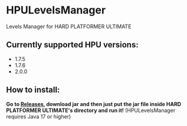 # HPULevelsManager
 Levels Manager for HARD PLATFORMER ULTIMATE
 
## Currently supported HPU versions: 
- 1.7.5
- 1.7.6
- 2.0.0
## How to install:
**Go to [Releases](https://github.com/Azapru/HPULevelsManager/releases), download jar and then just put the jar file inside HARD PLATFORMER ULTIMATE's directory and run it!**
(HPULevelsManager requires Java 17 or higher)

